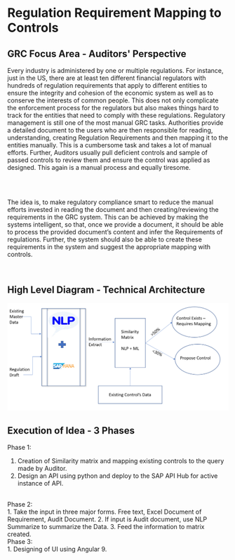 # Regulation Requirement Mapping to Controls

## GRC Focus Area - Auditors' Perspective

Every industry is administered by one or multiple regulations. For instance, just in the US, there are at least ten different financial regulators with hundreds of regulation requirements that apply to different entities to ensure the integrity and cohesion of the economic system as well as to conserve the interests of common people.
This does not only complicate the enforcement process for the regulators but also makes things hard to track for the entities that need to comply with these regulations.
Regulatory management is still one of the most manual GRC tasks. Authorities provide a detailed document to the users who are then responsible for reading, understanding, creating Regulation Requirements and then mapping it to the entities manually. This is a cumbersome task and takes a lot of manual efforts.
Further, Auditors usually pull deficient controls and sample of passed controls to review them and ensure the control was applied as designed. This again is a manual process and equally tiresome.

<br>
<Br>

The idea is, to make regulatory compliance smart to reduce the manual efforts invested in reading the document and then creating/reviewing the requirements in the GRC system.
This can be achieved by making the systems intelligent, so that, once we provide a document, it should be able to process the provided document’s content and infer the Requirements of regulations. Further, the system should also be able to create these requirements in the system and suggest the appropriate mapping with controls. 

<br>

## High Level Diagram - Technical Architecture

![](/Images/HLD.png)


## Execution of Idea - 3 Phases

Phase 1:
1. Creation of Similarity matrix and mapping existing controls to the query made by Auditor.
2. Design an API using python and deploy to the SAP API Hub for active instance of API.

<br>
Phase 2: <br>
1. Take the input in three major forms. Free text, Excel Document of Requirement, Audit Document.
2. If input is Audit document, use NLP Summarize to summarize the Data.
3. Feed the information to matrix created.
<br>
Phase 3: <br>
1. Designing of UI using Angular 9.